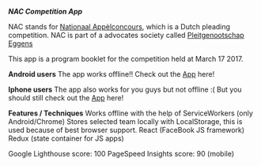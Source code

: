 ***NAC Competition App***

NAC stands for [Nationaal Appèlconcours](https://www.pleitwedstrijd.nl/), which is a Dutch pleading competition. NAC is part of a advocates society called [Pleitgenootschap Eggens](https://www.pleitgenootschap-eggens.nl/)

This app is a program booklet for the competition held at March 17 2017.

**Android users**
The app works offline!!
Check out the [App](https://antonderegt.github.io/nac/) here!

**Iphone users**
The app also works for you guys but not offline :(
But you should still check out the [App](https://antonderegt.github.io/nac/) here!

**Features / Techniques**
Works offline with the help of ServiceWorkers (only Android/Chrome)
Stores selected team locally with LocalStorage, this is used because of best browser support.
React (FaceBook JS framework)
Redux (state container for JS apps)

Google Lighthouse score: 100
PageSpeed Insights score: 90 (mobile)
